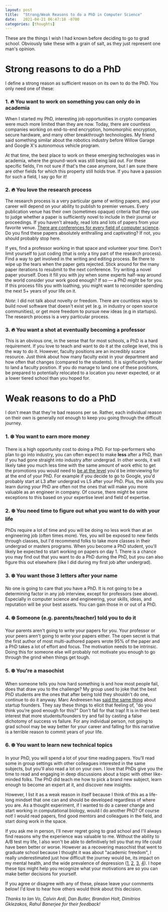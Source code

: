 ```yaml
---
layout: post
title:  "Strong/Weak Reasons to do a PhD in Computer Science"
date:   2021-04-21 06:47:18 -0700
categories: [thoughts]
---
```


These are the things I wish I had known before deciding to go to grad school. Obviously take these with a grain of salt, as they just represent one man's opinion.

# Strong reasons to do a PhD

I define a strong reason as sufficient reason on its own to do the PhD. You only need one of these:

### 1. 🔥 You want to work on something you can only do in academia

When I started my PhD, interesting job opportunities in crypto companies were much more limited than they are now. Today, there are countless companies working on end-to-end encryption, homomorphic encryption, secure hardware, and many other breakthrough technologies. My friend said something similar about the robotics industry before Willow Garage and Google X's autonomous vehicle program. 

At that time, the best place to work on these emerging technologies was in academia, where the ground-work was still being laid out. For these specific fields, I'm not sure if that's the case anymore, but I am sure there are other fields for which this property still holds true. If you have a passion for such a field, I say go for it!

### 2. 🔥 You love the research process

The research process is a very particular game of writing papers, and your career will depend on your ability to publish to premier venues. Every publication venue has their own (sometimes opaque) criteria that they use to judge whether a paper is sufficiently novel to include in their journal or proceedings. If you haven't already, read lots and lots of papers from your favorite venue. [There are conferences for every field of computer science](https://www.cs.cornell.edu/andru/csconf.html). Do you find these papers absolutely enthralling and captivating? If not, you should probably stop here. 

If yes, find a professor working in that space and volunteer your time. Don't limit yourself to just coding (that is only a tiny part of the research process). Find a way to get involved in the writing and editing process. Be there to wipe up the tears when the paper gets rejected. Stick around for the many paper iterations to resubmit to the next conference. Try writing a novel paper yourself. Does it fill you with joy when some experts half-way around the world consider your work good enough? If so — a PhD might be for you. If this process fills you with loathing, you might want to reconsider spending the next 5+ years of your life on it.

*Note*: I did not talk about novelty or freedom. There are countless ways to build novel software that doesn't exist yet (e.g. in industry or open source communities), or get more freedom to pursue new ideas (e.g in startups). The research process is a very particular process.

### 3. 🔥 You want a shot at eventually becoming a professor

This is an obvious one, in the sense that for most schools, a PhD is a hard requirement. If you love to teach and want to do it at the college level, this is the way to do it. However, faculty positions are an incredibly scarce resource. Just think about how many faculty exist in your department and how often that changes (compared to the students). It is significantly harder to land a faculty position. If you do manage to land one of these positions, be prepared to potentially relocated to a location you never expected, or at a lower tiered school than you hoped for.

# Weak reasons to do a PhD

I don't mean that they're bad reasons per se. Rather, each individual reason on their own is generally not enough to keep you going through the difficult journey.

### 1. ❄️ You want to earn more money

There is a high opportunity cost to doing a PhD. For top-performers who plan to go into industry, you can often expect to make **less** after a PhD, than if you had gone straight into industry after undergrad. In other words, it will likely take you much less time with the same amount of work ethic to get the promotions you would need to [be at the level](https://www.levels.fyi/) you'd be interviewing for at the end of your PhD. For example if you decide to go to Google, you'd probably start at L3 after undergrad vs L5 after your PhD. Plus, the skills you learn during your PhD are often not the ones that will make you more valuable as an engineer in company. Of course, there might be some exceptions to this based on your expertise level and field of expertise.

### 2. ❄️ You need time to figure out what you want to do with your life

PhDs require a lot of time and you will be doing no less work than at an engineering job (often times more). Yes, you will be exposed to new fields through classes, but I'd recommend folks to take more classes in their undergrad or masters programs. When you become a PhD student, you'll likely be expected to start working on papers on day 1. There is a chance you may find out that you want to do a PhD during the PhD, but you can also figure this out elsewhere (like I did during my first job after undergrad).

### 3. ❄️ You want those 3 letters after your name

No one is going to care that you have a PhD. It is not going to be a determining factor in any job interview, except for professors (see above). Especially in computer science and engineering, your skills, ideas, and reputation will be your best assets. You can gain those in or out of a PhD.

### 4. ❄️ Someone (e.g. parents/teacher) told you to do it

Your parents aren't going to write your papers for you. Your professor or your peers aren't going to write your papers either. The open secret is that the first author of most multi-authored papers wrote 95% of the paper and a PhD takes a lot of effort and focus. The motivation needs to be intrinsic. Doing this for someone else will probably not motivate you enough to go through the grind when things get tough.

### 5. ❄️ You're a masochist

When someone tells you how hard something is and how most people fail, does that draw you to the challenge? My group used to joke that the best PhD students are the ones that after being told they shouldn't do one, continue to do it anyway. Marc Andreesen has [said the same thing](https://a16z.com/2019/12/16/starting-greatness-0-to-1-mosaic-netscape-marc-andreessen/) about startup founders. They say these things to elicit that feeling of, "do you think you're good enough for this?" Don't fall for that trap! It is in their best interest that more students/founders try and fail by casting a false dichotomy of success vs failure. For any individual person, not going to grad school may be way better for your career and falling for this narrative is a terrible reason to commit years of your life.

### 6. ❄️ You want to learn new technical topics

In your PhD, you will spend a lot of your time reading papers. You'll read some in group settings with other colleagues interested in the same subjects, but you'll also read a lot on your own. I love that PhDs give you the time to read and engaging in deep discussions about a topic with other like-minded folks. The PhD did teach me how to pick a brand new subject, learn enough to become an expert at it, and discover new insights. 

However, I list it as a weak reason in itself because I think of this as a life-long mindset that one can and should be developed regardless of where you are. As a thought experiment, if I wanted to do a career change and start working in computational biology, would I do another PhD? Of course not! I would read papers, find good mentors and colleagues in the field, and start doing work in the space.

If you ask me in person, I'll never regret going to grad school and I'll always find reasons why the experience was valuable to me. Without the ability to A/B test my life, I also won't be able to definitively tell you that my life could have been better or worse. However as a recovering masochist that went to graduate school because I thought it was about "academic freedom", I really underestimated just how difficult the journey would be, its impact on my mental health, and the wide prevalence of depression ([1](https://blogs.scientificamerican.com/observations/the-emotional-toll-of-graduate-school/), [2](https://www.nature.com/articles/d41586-020-02439-6), [3](https://academicladder.com/depression-in-grad-school-and-beyond), [4](https://www.sciencemag.org/careers/2018/11/grad-school-depression-almost-took-me-end-road-i-found-new-start)). I hope these tips might help you recognize what your motivations are so you can make better decisions for yourself.

If you agree or disagree with any of these, please leave your comments below! I'd love to hear how others would think about this decision.

_Thanks to Ian Vo, Calvin Ardi, Dan Butler, Brandon Holt, Dimitrios Gklezakos, Rahul Banerjee for their feedback!_
